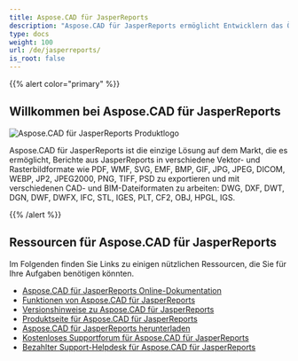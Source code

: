```yaml
---
title: Aspose.CAD für JasperReports
description: "Aspose.CAD für JasperReports ermöglicht Entwicklern das Öffnen, Lesen und Verarbeiten von AutoCAD DWG, DXF, DWT und anderen CAD- und BIM-Dateiformaten wie: DGN, DWF, DWFX, IFC, STL, IGES, PLT, CF2, OBJ, HPGL, IGS."
type: docs
weight: 100
url: /de/jasperreports/
is_root: false
---
```


{{% alert color="primary" %}}

## **Willkommen bei Aspose.CAD für JasperReports**

![Aspose.CAD für JasperReports Produktlogo](/cad/_assets/home_3.png)

Aspose.CAD für JasperReports ist die einzige Lösung auf dem Markt, die es ermöglicht, Berichte aus JasperReports in verschiedene Vektor- und Rasterbildformate wie PDF, WMF, SVG, EMF, BMP, GIF, JPG, JPEG, DICOM, WEBP, JP2, JPEG2000, PNG, TIFF, PSD zu exportieren und mit verschiedenen CAD- und BIM-Dateiformaten zu arbeiten: DWG, DXF, DWT, DGN, DWF, DWFX, IFC, STL, IGES, PLT, CF2, OBJ, HPGL, IGS.

{{% /alert %}}

## **Ressourcen für Aspose.CAD für JasperReports**

Im Folgenden finden Sie Links zu einigen nützlichen Ressourcen, die Sie für Ihre Aufgaben benötigen könnten.

- [Aspose.CAD für JasperReports Online-Dokumentation](/de/jasperreports/)
- [Funktionen von Aspose.CAD für JasperReports](/de/jasperreports/features-overview/)
- [Versionshinweise zu Aspose.CAD für JasperReports](https://releases.aspose.com/cad/jasperreports/release-notes/)
- [Produktseite für Aspose.CAD für JasperReports](https://products.aspose.com/cad/jasperreports/)
- [Aspose.CAD für JasperReports herunterladen](https://downloads.aspose.com/cad/jasperreports)
- [Kostenloses Supportforum für Aspose.CAD für JasperReports](https://forum.aspose.com/c/cad/19)
- [Bezahlter Support-Helpdesk für Aspose.CAD für JasperReports](https://helpdesk.aspose.com/)
